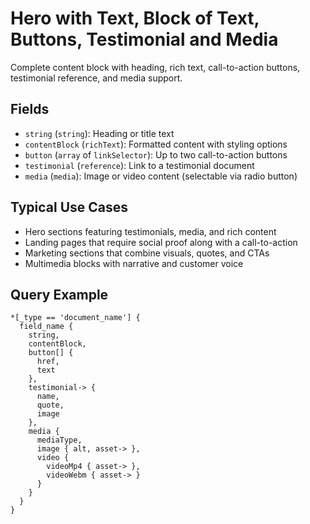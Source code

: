 # Hero with Text, Block of Text, Buttons, Testimonial and Media

Complete content block with heading, rich text, call-to-action buttons, testimonial reference, and media support.

## Fields

- `string` (`string`): Heading or title text
- `contentBlock` (`richText`): Formatted content with styling options
- `button` (`array` of `linkSelector`): Up to two call-to-action buttons
- `testimonial` (`reference`): Link to a testimonial document
- `media` (`media`): Image or video content (selectable via radio button)

## Typical Use Cases

- Hero sections featuring testimonials, media, and rich content
- Landing pages that require social proof along with a call-to-action
- Marketing sections that combine visuals, quotes, and CTAs
- Multimedia blocks with narrative and customer voice

## Query Example

```groq
*[_type == 'document_name'] {
  field_name {
    string,
    contentBlock,
    button[] {
      href,
      text
    },
    testimonial-> {
      name,
      quote,
      image
    },
    media {
      mediaType,
      image { alt, asset-> },
      video {
        videoMp4 { asset-> },
        videoWebm { asset-> }
      }
    }
  }
}
```
